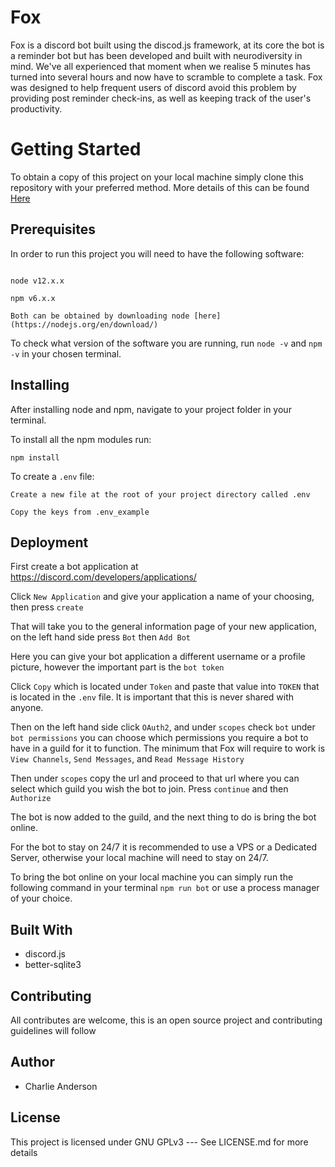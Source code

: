 # Fox

Fox is a discord bot built using the discod.js framework, at its core the bot is a reminder bot but has been developed and built with neurodiversity in mind. We've all experienced that moment when we realise 5 minutes has turned into several hours and now have to scramble to complete a task. Fox was designed to help frequent users of discord avoid this problem by providing post reminder check-ins, as well as keeping track of the user's productivity.


# Getting Started

To obtain a copy of this project on your local machine simply clone this repository with your preferred method. More details of this can be found [Here](https://docs.github.com/en/github/using-git/which-remote-url-should-i-use)

## Prerequisites

In order to run this project you will need to have the following software:

```

node v12.x.x

npm v6.x.x

Both can be obtained by downloading node [here](https://nodejs.org/en/download/)

```
To check what version of the software you are running, run `node -v` and `npm -v` in your chosen terminal.

## Installing

After installing node and npm, navigate to your project folder in your terminal.

To install all the npm modules run:

```
npm install

```

To create a `.env` file:

```
Create a new file at the root of your project directory called .env

Copy the keys from .env_example

```

## Deployment

First create a bot application at https://discord.com/developers/applications/

Click `New Application` and give your application a name of your choosing, then press `create`

That will take you to the general information page of your new application, on the left hand side press `Bot` then `Add Bot`

Here you can give your bot application a different username or a profile picture, however the important part is the `bot token`

Click `Copy` which is located under `Token` and paste that value into `TOKEN` that is located in the `.env` file. It is important that this is never shared with anyone.

Then on the left hand side click `OAuth2`, and under `scopes` check `bot` under `bot permissions` you can choose which permissions you require a bot to have in a guild for it to function. The minimum that Fox will require to work is `View Channels`, `Send Messages`, and `Read Message History`

Then under `scopes` copy the url and proceed to that url where you can select which guild you wish the bot to join. Press `continue` and then `Authorize`

The bot is now added to the guild, and the next thing to do is bring the bot online.

For the bot to stay on 24/7 it is recommended to use a VPS or a Dedicated Server, otherwise your local machine will need to stay on 24/7.

To bring the bot online on your local machine you can simply run the following command in your terminal `npm run bot` or use a process manager of your choice.

## Built With

* discord.js
* better-sqlite3

## Contributing

All contributes are welcome, this is an open source project and contributing guidelines will follow

## Author

* Charlie Anderson

## License

This project is licensed under GNU GPLv3 --- See LICENSE.md for more details
